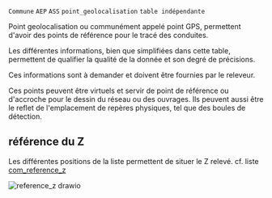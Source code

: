 `Commune` `AEP` `ASS` `point_geolocalisation` `table indépendante`

Point geolocalisation ou communément appelé point GPS, permettent d'avoir des points de référence pour le tracé des conduites.

Les différentes informations, bien que simplifiées dans cette table, permettent de qualifier la qualité de la donnée et son degré de précisions.

Ces informations sont à demander et doivent être fournies par le releveur.

Ces points peuvent être virtuels et servir de point de référence ou d'accroche pour le dessin du réseau ou des ouvrages. Ils peuvent aussi être le reflet de l'emplacement de repères physiques, tel que des boules de détection.

## référence du Z
Les différentes positions de la liste permettent de situer le Z relevé. cf. liste [com_reference_z](https://github.com/cnigfr/StaR-Eau/blob/main/Standard%20StaR-Eau/listes%20valeurs/listes_completes/com_reference_z.csv)

![reference_z drawio](https://github.com/user-attachments/assets/c16f23a4-1886-44e7-a2d2-87c227a93249)
